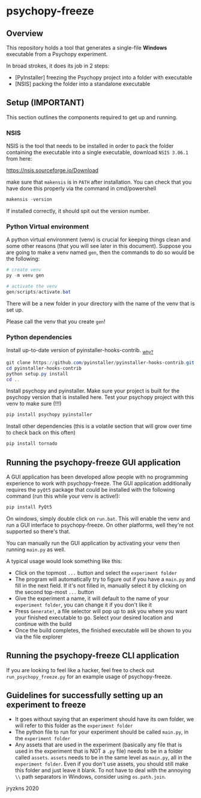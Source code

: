 # psychopy-freeze

## Overview

This repository holds a tool that generates a single-file **Windows** executable from a Psychopy experiment.

In broad strokes, it does its job in 2 steps:

 - [PyInstaller] freezing the Psychopy project into a folder with executable
 - [NSIS] packing the folder into a standalone executable

## Setup (IMPORTANT)

This section outlines the components required to get up and running.

### NSIS

NSIS is the tool that needs to be installed in order to pack the folder containing the executable into a single executable, download `NSIS 3.06.1` from here:

https://nsis.sourceforge.io/Download

make sure that `makensis` is in `PATH` after installation. You can check that you have done this properly via the command in cmd/powershell

```ps1
makensis -version 
```

If installed correctly, it should spit out the version number.

### Python Virtual environment

A python virtual environment (venv) is crucial for keeping things clean and some other reasons (that you will see later in this document). Suppose you are going to make a venv named `gen`, then the commands to do so would be the following:

```ps1
# create venv
py -m venv gen

# activate the venv
gen/scripts/activate.bat
```

There will be a new folder in your directory with the name of the venv that is set up.

Please call the venv that you create `gen`!

### Python dependencies

Install up-to-date version of pyinstaller-hooks-contrib. <sub>[why?](https://stackoverflow.com/questions/63052345/pyinstaller-and-opengl-error-importerror-cannot-import-name-opengl-arrays-mod)</sub>

```ps1
git clone https://github.com/pyinstaller/pyinstaller-hooks-contrib.git
cd pyinstaller-hooks-contrib
python setup.py install
cd ..
```

Install psychopy and pyinstaller. Make sure your project is built for the psychopy version that is installed here. Test your psychopy project with this venv to make sure (!!!)

```ps1
pip install psychopy pyinstaller
```

Install other dependencies (this is a volatile section that will grow over time to check back on this often)

```ps1
pip install tornado
```

## Running the psychopy-freeze GUI application

A GUI application has been developed allow people with no programming experience to work with psychopy-freeze. The GUI application additionally requires the `pyQt5` package that could be installed with the following command (run this while your venv is active!):

```ps1
pip install PyQt5
```

On windows, simply double click on `run.bat`. This will enable the venv and run a GUI interface to psychopy-freeze. On other platforms, well they're not supported so there's that.

You can manually run the GUI application by activating your venv then running `main.py` as well.

A typical usage would look something like this:

- Click on the topmost `...` button and select the `experiment folder`
- The program will automatically try to figure out if you have a `main.py` and fill in the next field. If it's not filled in, manually select it by clicking on the second top-most `...` button
- Give the experiment a name, it will default to the name of your `experiment folder`, you can change it if you don't like it
- Press `Generate!`, a file selector will pop up to ask you where you want your finished executable to go. Select your desired location and continue with the build
- Once the build completes, the finished executable will be shown to you via the file explorer

## Running the psychopy-freeze CLI application

If you are looking to feel like a hacker, feel free to check out `run_psychopy_freeze.py` for an example usage of psychopy-freeze.

## Guidelines for successfully setting up an experiment to freeze

- It goes without saying that an experiment should have its own folder, we will refer to this folder as the `experiment folder`
- The python file to run for your experiment should be called `main.py`, in the `experiment folder`
- Any assets that are used in the experiment (basically any file that is used in the experiment that is NOT a `.py` file) needs to be in a folder called `assets`. `assets` needs to be in the same level as `main.py`, all in the `experiment folder`. Even if you don't use assets, you should still make this folder and just leave it blank. To not have to deal with the annoying `\\` path separators in Windows, consider using `os.path.join`.

jryzkns 2020